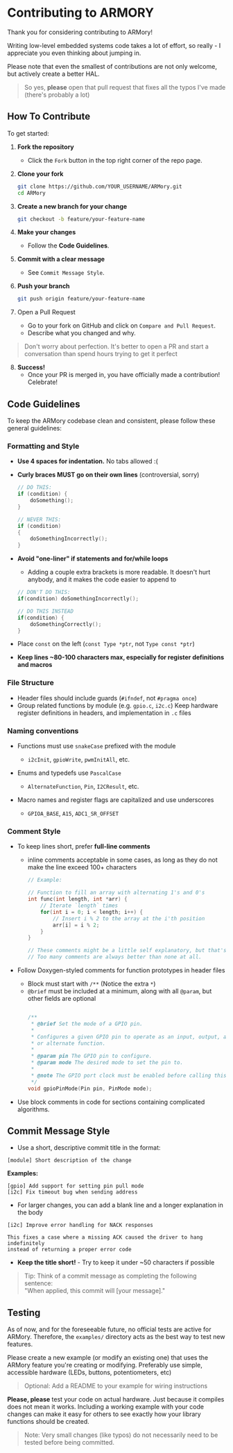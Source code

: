 # Contributing to ARMORY

Thank you for considering contributing to ARMory!

Writing low-level embedded systems code takes a lot of effort, so really - I
appreciate you even thinking about jumping in.

Please note that even the smallest of contributions are not only welcome, but
actively create a better HAL. 

>So yes, **please** open that pull request that fixes all the typos I've made 
(there's probably a lot)

## How To Contribute
To get started:

1. **Fork the repository**
   - Click the `Fork` button in the top right corner of the repo page.

2. **Clone your fork**
    ```bash
    git clone https://github.com/YOUR_USERNAME/ARMory.git
    cd ARMory
    ```
3. **Create a new branch for your change**
    ```bash
    git checkout -b feature/your-feature-name
    ```

4. **Make your changes**
   - Follow the **Code Guidelines**.

5. **Commit with a clear message**
   - See `Commit Message Style`.

6. **Push your branch**
    ```bash
    git push origin feature/your-feature-name
    ```

7. Open a Pull Request
   - Go to your fork on GitHub and click on `Compare and Pull Request`.
   - Describe what you changed and why.

> Don't worry about perfection. It's better to open a PR and start a conversation
than spend hours trying to get it perfect

8. **Success!**
   - Once your PR is merged in, you have officially made a contribution! Celebrate!

## Code Guidelines

To keep the ARMory codebase clean and consistent, please follow these general
guidelines:

### Formatting and Style
- **Use 4 spaces for indentation.** No tabs allowed :(

- **Curly braces MUST go on their own lines** (controversial, sorry)
    ```C
    // DO THIS:
    if (condition) {
        doSomething();
    }

    // NEVER THIS:
    if (condition)
    {
        doSomethingIncorrectly();
    }
    ```

- **Avoid "one-liner" if statements and for/while loops**
    - Adding a couple extra brackets is more readable. It doesn't hurt
    anybody, and it makes the code easier to append to
    ```C
    // DON'T DO THIS:
    if(condition) doSomethingIncorrectly();

    // DO THIS INSTEAD
    if(condition) {
        doSomethingCorrectly();
    }
    ```

- Place `const` on the left (`const Type *ptr`, not `Type const *ptr`)

- **Keep lines ~80-100 characters max, especially for register definitions and macros**

### File Structure
- Header files should include guards (`#ifndef`, not `#pragma once`)
- Group related functions by module (e.g. `gpio.c`, `i2c.c`)
Keep hardware register definitions in headers, and implementation in `.c` files

### Naming conventions
- Functions must use `snakeCase` prefixed with the module
  - `i2cInit`, `gpioWrite`, `pwmInitAll`, etc.

- Enums and typedefs use `PascalCase`
  - `AlternateFunction`, `Pin`, `I2CResult`, etc.

- Macro names and register flags are capitalized and use underscores 
  - `GPIOA_BASE`, `A15`, `ADC1_SR_OFFSET`

### Comment Style
- To keep lines short, prefer **full-line comments**
  - inline comments acceptable
in some cases, as long as they do not make the line exceed 100+ characters

    ```C
    // Example:
    
    // Function to fill an array with alternating 1's and 0's
    int func(int length, int *arr) {
        // Iterate `length` times
        for(int i = 0; i < length; i++) {
            // Insert i % 2 to the array at the i'th position
            arr[i] = i % 2;
        }
    }
    
    // These comments might be a little self explanatory, but that's okay!
    // Too many comments are always better than none at all.
    ```

- Follow Doxygen-styled comments for function prototypes in header files
  - Block must start with `/**` (Notice the extra `*`)
  - `@brief` must be included at a minimum, along with all `@param`, but other fields are optional
    ```C
    
    /**
     * @brief Set the mode of a GPIO pin.
     * 
     * Configures a given GPIO pin to operate as an input, output, analog input,
     * or alternate function.
     *
     * @param pin The GPIO pin to configure.
     * @param mode The desired mode to set the pin to.
     * 
     * @note The GPIO port clock must be enabled before calling this function.
     */
    void gpioPinMode(Pin pin, PinMode mode);
    ```

- Use block comments in code for sections containing complicated algorithms.

## Commit Message Style
- Use a short, descriptive commit title in the format:
```
[module] Short description of the change
```

**Examples:**
```
[gpio] Add support for setting pin pull mode
[i2c] Fix timeout bug when sending address
```

- For larger changes, you can add a blank line and a longer explanation in the body
```
[i2c] Improve error handling for NACK responses

This fixes a case where a missing ACK caused the driver to hang indefinitely
instead of returning a proper error code
```

- **Keep the title short!** - Try to keep it under ~50 characters if possible

> Tip: Think of a commit message as completing the following sentence: \
"When applied, this commit will [your message]."

## Testing
As of now, and for the foreseeable future, no official tests are active for 
ARMory. Therefore, the `examples/` directory acts as the best way to test new
features. 

Please create a new example (or modify an existing one) that uses the ARMory feature
you're creating or modifying. Preferably use simple, accessible hardware (LEDs,
buttons, potentiometers, etc)
> Optional: Add a README to your example for wiring instructions

**Please, please** test your code on actual hardware. Just because it compiles does
not mean it works. Including a working example with your code changes
can make it easy for others to see exactly how your library functions should be
created.

> Note: Very small changes (like typos) do not necessarily need to be tested before
being committed.
